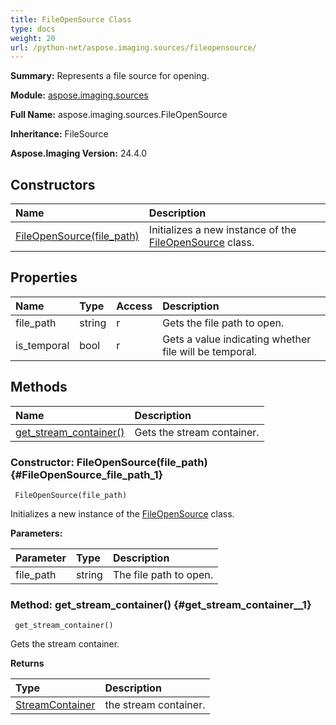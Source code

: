 ```yaml
---
title: FileOpenSource Class
type: docs
weight: 20
url: /python-net/aspose.imaging.sources/fileopensource/
---
```


**Summary:** Represents a file source for opening.

**Module:** [aspose.imaging.sources](/imaging/python-net/aspose.imaging.sources/)

**Full Name:** aspose.imaging.sources.FileOpenSource

**Inheritance:** FileSource

**Aspose.Imaging Version:** 24.4.0

## **Constructors**
| **Name** | **Description** |
| :- | :- |
| [FileOpenSource(file_path)](#FileOpenSource_file_path_1) | Initializes a new instance of the [FileOpenSource](/imaging/python-net/aspose.imaging.sources/fileopensource/) class. |
## **Properties**
| **Name** | **Type** | **Access** | **Description** |
| :- | :- | :- | :- |
| file_path | string | r | Gets the file path to open. |
| is_temporal | bool | r | Gets a value indicating whether file will be temporal. |
## **Methods**
| **Name** | **Description** |
| :- | :- |
| [get_stream_container()](#get_stream_container__1) | Gets the stream container. |


### Constructor: FileOpenSource(file_path) {#FileOpenSource_file_path_1}


```
 FileOpenSource(file_path) 
```

Initializes a new instance of the [FileOpenSource](/imaging/python-net/aspose.imaging.sources/fileopensource/) class.

**Parameters:**

| Parameter | Type | Description |
| :- | :- | :- |
| file_path | string | The file path to open. |

### Method: get_stream_container() {#get_stream_container__1}


```
 get_stream_container() 
```

Gets the stream container.

**Returns**

| Type | Description |
| :- | :- |
| [StreamContainer](/imaging/python-net/aspose.imaging/streamcontainer) | the stream container. |


